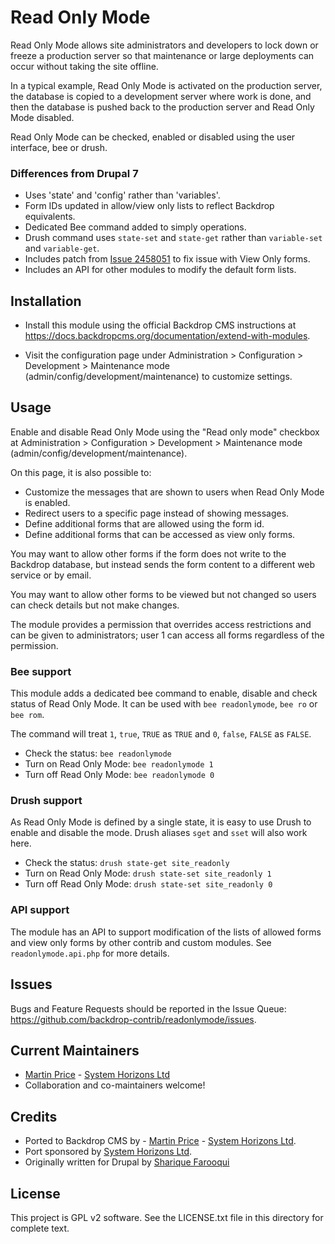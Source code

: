 # Read Only Mode
<!--
The first paragraph of this file should be kept short as it will be used as the
project summary on BackdropCMS.org. Aim for about 240 characters (three lines at
80 characters each).

All lines in this file should be no more than 80 characters long for legibility,
unless including a URL or example that requires the line to not wrap.
|<- - - - - - - This line is exactly 80 characters for reference - - - - - - ->|

Detail in READMEs should be limited to the minimum required for installation and
getting started. More detailed documentation should be moved to a GitHub wiki
page; for example: https://github.com/backdrop-contrib/setup/wiki/Documentation.
-->
Read Only Mode allows site administrators and developers to lock down or
freeze a production server so that maintenance or large deployments can occur
without taking the site offline.

In a typical example, Read Only Mode is activated on the production server,
the database is copied to a development server where work is done, and then the
database is pushed back to the production server and Read Only Mode disabled.

Read Only Mode can be checked, enabled or disabled using the user interface,
bee or drush.

### Differences from Drupal 7
- Uses 'state' and 'config' rather than 'variables'.
- Form IDs updated in allow/view only lists to reflect Backdrop equivalents.
- Dedicated Bee command added to simply operations.
- Drush command uses `state-set` and `state-get` rather than `variable-set` and
`variable-get`.
- Includes patch from [Issue 2458051](https://www.drupal.org/project/readonlymode/issues/2458051)
to fix issue with View Only forms.
- Includes an API for other modules to modify the default form lists.

## Installation
<!--
List the steps needed to install and configure the module. Add/remove steps as
necessary.
-->
- Install this module using the official Backdrop CMS instructions at
  https://docs.backdropcms.org/documentation/extend-with-modules.

- Visit the configuration page under Administration > Configuration >
Development > Maintenance mode (admin/config/development/maintenance) to
customize settings.

## Usage
Enable and disable Read Only Mode using the "Read only mode" checkbox at
Administration > Configuration > Development > Maintenance mode
(admin/config/development/maintenance).

On this page, it is also possible to:
- Customize the messages that are shown to users when Read Only Mode is
enabled.
- Redirect users to a specific page instead of showing messages.
- Define additional forms that are allowed using the form id.
- Define additional forms that can be accessed as view only forms.

You may want to allow other forms if the form does not write to the Backdrop
database, but instead sends the form content to a different web service or by
email.

You may want to allow other forms to be viewed but not changed so users can
check details but not make changes.

The module provides a permission that overrides access restrictions and can be
given to administrators; user 1 can access all forms regardless of the
permission.

### Bee support
This module adds a dedicated bee command to enable, disable and check status of
Read Only Mode. It can be used with `bee readonlymode`, `bee ro` or `bee rom`.

The command will treat `1`, `true`, `TRUE` as `TRUE` and `0`, `false`, `FALSE`
as `FALSE`.

- Check the status:         `bee readonlymode`
- Turn on Read Only Mode:   `bee readonlymode 1`
- Turn off Read Only Mode:  `bee readonlymode 0`

### Drush support
As Read Only Mode is defined by a single state, it is easy to use Drush
to enable and disable the mode. Drush aliases `sget` and `sset` will also work
here.

- Check the status:         `drush state-get site_readonly`
- Turn on Read Only Mode:   `drush state-set site_readonly 1`
- Turn off Read Only Mode:  `drush state-set site_readonly 0`

### API support
The module has an API to support modification of the lists of allowed forms and
view only forms by other contrib and custom modules. See `readonlymode.api.php`
for more details.

Issues
------
<!--
Link to the repo's issue queue.
-->
Bugs and Feature Requests should be reported in the Issue Queue:
https://github.com/backdrop-contrib/readonlymode/issues.


Current Maintainers
-------------------
<!--
List the current maintainer(s) of the module, and note if this module needs
new/additional maintainers.
-->
- [Martin Price](https://github.com/yorkshire-pudding) - [System Horizons Ltd](https://www.systemhorizons.co.uk)
- Collaboration and co-maintainers welcome!

Credits
-------
<!--
Give credit where credit's due.
If this is a Drupal port, state who ported it, and who wrote the original Drupal
module. If this module is based on another project, or uses third-party
libraries, list them here. You can also mention any organisations/companies who
sponsored the module's development.
-->
- Ported to Backdrop CMS by - [Martin Price](https://github.com/yorkshire-pudding) - [System Horizons Ltd](https://www.systemhorizons.co.uk).
- Port sponsored by [System Horizons Ltd](https://www.systemhorizons.co.uk).
- Originally written for Drupal by [Sharique Farooqui](https://www.drupal.org/u/sharique)

License
-------
<!--
Mention what license this module is released under, and where people can find
it.
-->

This project is GPL v2 software.
See the LICENSE.txt file in this directory for complete text.
